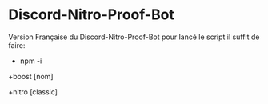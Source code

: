 # Discord-Nitro-Proof-Bot

Version Française du Discord-Nitro-Proof-Bot pour lancé le script il suffit de faire:
- npm -i

+boost [nom]

+nitro [classic]
